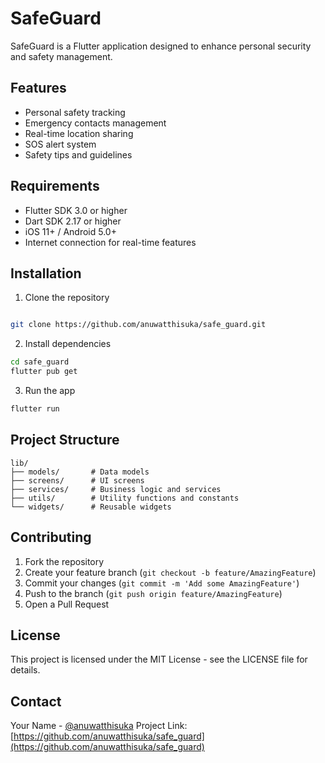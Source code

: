 # SafeGuard

SafeGuard is a Flutter application designed to enhance personal security and safety management.

## Features

- Personal safety tracking
- Emergency contacts management
- Real-time location sharing
- SOS alert system
- Safety tips and guidelines

## Requirements

- Flutter SDK 3.0 or higher
- Dart SDK 2.17 or higher
- iOS 11+ / Android 5.0+
- Internet connection for real-time features

## Installation

1. Clone the repository

```bash

git clone https://github.com/anuwatthisuka/safe_guard.git
```

2. Install dependencies

```bash
cd safe_guard
flutter pub get
```

3. Run the app

```bash
flutter run
```

## Project Structure

```
lib/
├── models/       # Data models
├── screens/      # UI screens
├── services/     # Business logic and services
├── utils/        # Utility functions and constants
└── widgets/      # Reusable widgets
```

## Contributing

1. Fork the repository
2. Create your feature branch (`git checkout -b feature/AmazingFeature`)
3. Commit your changes (`git commit -m 'Add some AmazingFeature'`)
4. Push to the branch (`git push origin feature/AmazingFeature`)
5. Open a Pull Request

## License

This project is licensed under the MIT License - see the LICENSE file for details.

## Contact

Your Name - [@anuwatthisuka](https://twitter.com/anuwatthisuka)
Project Link: [https://github.com/anuwatthisuka/safe_guard](https://github.com/anuwatthisuka/safe_guard)
